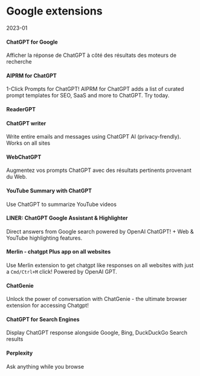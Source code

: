 Google extensions
=================

2023-01

#### ChatGPT for Google

Afficher la réponse de ChatGPT à côté des résultats des moteurs de recherche

#### AIPRM for ChatGPT

1-Click Prompts for ChatGPT! AIPRM for ChatGPT adds a list of curated prompt templates for SEO, SaaS and more to ChatGPT. Try today.

#### ReaderGPT


#### ChatGPT writer

Write entire emails and messages using ChatGPT AI (privacy-frendly). Works on all sites

#### WebChatGPT

Augmentez vos prompts ChatGPT avec des résultats pertinents provenant du Web.

#### YouTube Summary with ChatGPT

Use ChatGPT to summarize YouTube videos

#### LINER: ChatGPT Google Assistant & Highlighter

Direct answers from Google search powered by OpenAI ChatGPT! + Web & YouTube highlighting features.

#### Merlin - chatgpt Plus app on all websites

Use Merlin extension to get chatgpt like responses on all websites with just a `Cmd/Ctrl+M` click! Powered by OpenAI GPT.

#### ChatGenie

Unlock the power of conversation with ChatGenie - the ultimate browser extension for accessing Chatgpt!

#### ChatGPT for Search Engines

Display ChatGPT response alongside Google, Bing, DuckDuckGo Search results

#### Perplexity

Ask anything while you browse